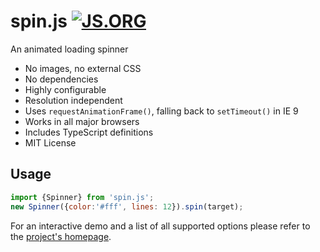 # spin.js [![JS.ORG](https://img.shields.io/badge/js.org-spin-ffb400.svg?style=flat-square)](http://js.org)

An animated loading spinner

 * No images, no external CSS
 * No dependencies
 * Highly configurable
 * Resolution independent
 * Uses `requestAnimationFrame()`, falling back to `setTimeout()` in IE 9
 * Works in all major browsers
 * Includes TypeScript definitions
 * MIT License

## Usage

```javascript
import {Spinner} from 'spin.js';
new Spinner({color:'#fff', lines: 12}).spin(target);
```

For an interactive demo and a list of all supported options please refer to the [project's homepage](http://spin.js.org).
